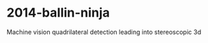 2014-ballin-ninja
=================

Machine vision quadrilateral detection leading into stereoscopic 3d
